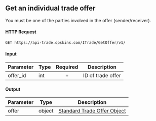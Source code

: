 ## Get an individual trade offer

You must be one of the parties involved in the offer (sender/receiver).

#### HTTP Request

`GET https://api-trade.opskins.com/ITrade/GetOffer/v1/`

#### Input

Parameter | Type | Required   | Description
--------- | -----| :--------: | -----------
offer_id | int |  + | ID of trade offer

#### Output

Parameter | Type | Description
--------- | -----| -------- 
offer     | object    | [Standard Trade Offer Object](/ITrade.md#standard-trade-offer-object)